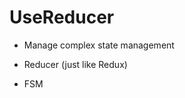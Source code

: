 <!-- .slide: class="center" -->

# UseReducer

* Manage complex state management

* Reducer (just like Redux)

* FSM
